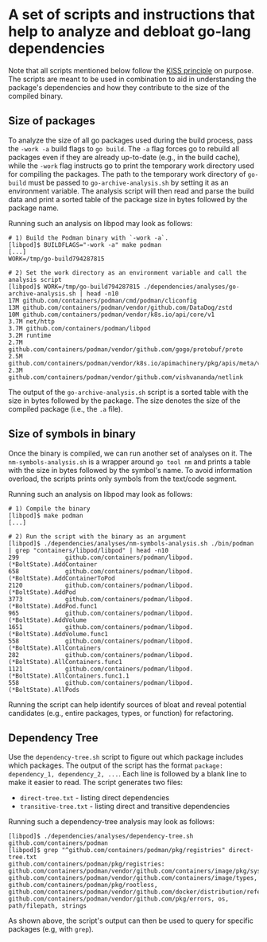 # A set of scripts and instructions that help to analyze and debloat go-lang dependencies

Note that all scripts mentioned below follow the [KISS principle](https://en.wikipedia.org/wiki/KISS_principle) on purpose.
The scripts are meant to be used in combination to aid in understanding the package's dependencies and how they contribute to the size of the compiled binary.

## Size of packages

To analyze the size of all go packages used during the build process, pass the `-work -a` build flags to `go build`.
The `-a` flag forces go to rebuild all packages even if they are already up-to-date (e.g., in the build cache), while the `-work` flag instructs go to print the temporary work directory used for compiling the packages.
The path to the temporary work directory of `go-build` must be passed to `go-archive-analysis.sh` by setting it as an environment variable.
The analysis script will then read and parse the build data and print a sorted table of the package size in bytes followed by the package name.

Running such an analysis on libpod may look as follows:

```
# 1) Build the Podman binary with `-work -a`.
[libpod]$ BUILDFLAGS="-work -a" make podman
[...]
WORK=/tmp/go-build794287815

# 2) Set the work directory as an environment variable and call the analysis script
[libpod]$ WORK=/tmp/go-build794287815 ./dependencies/analyses/go-archive-analysis.sh | head -n10
17M github.com/containers/podman/cmd/podman/cliconfig
13M github.com/containers/podman/vendor/github.com/DataDog/zstd
10M github.com/containers/podman/vendor/k8s.io/api/core/v1
3.7M net/http
3.7M github.com/containers/podman/libpod
3.2M runtime
2.7M github.com/containers/podman/vendor/github.com/gogo/protobuf/proto
2.5M github.com/containers/podman/vendor/k8s.io/apimachinery/pkg/apis/meta/v1
2.3M github.com/containers/podman/vendor/github.com/vishvananda/netlink
```

The output of the `go-archive-analysis.sh` script is a sorted table with the size in bytes followed by the package.
The size denotes the size of the compiled package (i.e., the `.a` file).


## Size of symbols in binary

Once the binary is compiled, we can run another set of analyses on it.
The `nm-symbols-analysis.sh` is a wrapper around `go tool nm` and prints a table with the size in bytes followed by the symbol's name.
To avoid information overload, the scripts prints only symbols from the text/code segment.

Running such an analysis on libpod may look as follows:

```
# 1) Compile the binary
[libpod]$ make podman
[...]

# 2) Run the script with the binary as an argument
[libpod]$ ./dependencies/analyses/nm-symbols-analysis.sh ./bin/podman | grep "containers/libpod/libpod" | head -n10
299             github.com/containers/podman/libpod.(*BoltState).AddContainer
658             github.com/containers/podman/libpod.(*BoltState).AddContainerToPod
2120            github.com/containers/podman/libpod.(*BoltState).AddPod
3773            github.com/containers/podman/libpod.(*BoltState).AddPod.func1
965             github.com/containers/podman/libpod.(*BoltState).AddVolume
1651            github.com/containers/podman/libpod.(*BoltState).AddVolume.func1
558             github.com/containers/podman/libpod.(*BoltState).AllContainers
282             github.com/containers/podman/libpod.(*BoltState).AllContainers.func1
1121            github.com/containers/podman/libpod.(*BoltState).AllContainers.func1.1
558             github.com/containers/podman/libpod.(*BoltState).AllPods
```

Running the script can help identify sources of bloat and reveal potential candidates (e.g., entire packages, types, or function) for refactoring.


## Dependency Tree

Use the `dependency-tree.sh` script to figure out which package includes which packages.
The output of the script has the format `package: dependency_1, dependency_2, ...`.
Each line is followed by a blank line to make it easier to read.
The script generates two files:

 - `direct-tree.txt` - listing direct dependencies
 - `transitive-tree.txt` - listing direct and transitive dependencies

Running such a dependency-tree analysis may look as follows:


```
[libpod]$ ./dependencies/analyses/dependency-tree.sh github.com/containers/podman
[libpod]$ grep "^github.com/containers/podman/pkg/registries" direct-tree.txt
github.com/containers/podman/pkg/registries: github.com/containers/podman/vendor/github.com/containers/image/pkg/sysregistriesv2, github.com/containers/podman/vendor/github.com/containers/image/types, github.com/containers/podman/pkg/rootless, github.com/containers/podman/vendor/github.com/docker/distribution/reference, github.com/containers/podman/vendor/github.com/pkg/errors, os, path/filepath, strings
```

As shown above, the script's output can then be used to query for specific packages (e.g, with `grep`).

